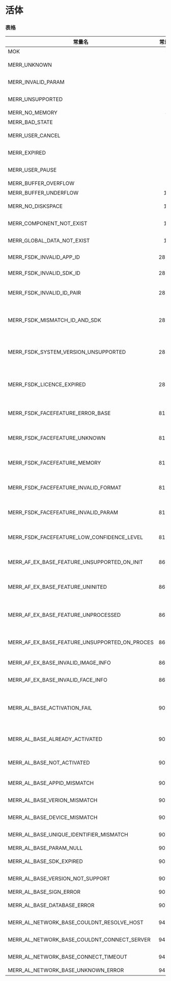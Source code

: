 # 活体
### 表格

| 常量名      | 常量值     | 常量说明     |
| ---------- | :-----------:  | :-----------: |
| MOK                                           |     0      |  成功  |   
| MERR_UNKNOWN                                  |     1      |  错误原因不明 |  
| MERR_INVALID_PARAM                            |     2      |  无效的参数   |
| MERR_UNSUPPORTED                              |     3      |  引擎不支持   |
| MERR_NO_MEMORY                                |     4      |  内存不足   |
| MERR_BAD_STATE                                |     5      |  状态错误    |
| MERR_USER_CANCEL                              |     6      |  用户取消相关操作    |
| MERR_EXPIRED                                  |     7      |  操作时间过期       |
| MERR_USER_PAUSE                               |     8      |  用户暂停操作       |
| MERR_BUFFER_OVERFLOW                          |     9      |  缓冲上溢       |
| MERR_BUFFER_UNDERFLOW                         |     10     |  缓冲下溢       |
| MERR_NO_DISKSPACE                             |     11     |  存贮空间不足     |
| MERR_COMPONENT_NOT_EXIST                      |     12     |  组件不存在   |
| MERR_GLOBAL_DATA_NOT_EXIST                    |     13     |  全局数据不存在   |
| MERR_FSDK_INVALID_APP_ID                      |    28673   |  无效的App Id    |
| MERR_FSDK_INVALID_SDK_ID                      |    28674   |  无效的SDK key    |
| MERR_FSDK_INVALID_ID_PAIR                     |    28675   |  AppId 和SDKKey 不匹配    |
| MERR_FSDK_MISMATCH_ID_AND_SDK                 |    28676   |  SDKKey 和使用的SDK 不匹配   |
| MERR_FSDK_SYSTEM_VERSION_UNSUPPORTED          |    28677   |  系统版本不被当前SDK 所支持   |
| MERR_FSDK_LICENCE_EXPIRED                     |    28678   |  SDK 有效期过期，需要重新下载更新    |
| MERR_FSDK_FACEFEATURE_ERROR_BASE              |    81920   |  人脸特征检测错误类型   |
| MERR_FSDK_FACEFEATURE_UNKNOWN                 |    81921   |  人脸特征检测错误未知   |
| MERR_FSDK_FACEFEATURE_MEMORY                  |    81922   |  人脸特征检测内存错误    |
| MERR_FSDK_FACEFEATURE_INVALID_FORMAT          |    81923   |  人脸特征检测格式错误    |
| MERR_FSDK_FACEFEATURE_INVALID_PARAM           |    81924   |  人脸特征检测参数错误    |
| MERR_FSDK_FACEFEATURE_LOW_CONFIDENCE_LEVEL    |    81925   |  人脸特征检测结果置信度低    |
| MERR_AF_EX_BASE_FEATURE_UNSUPPORTED_ON_INIT   |    86017   |  Engine 不支持的检测属性    |
| MERR_AF_EX_BASE_FEATURE_UNINITED              |    86018   |  需要检测是属性未初始化    |
| MERR_AF_EX_BASE_FEATURE_UNPROCESSED           |    86019   |  待获取的属性未在PROCESS 中处理过  |
| MERR_AF_EX_BASE_FEATURE_UNSUPPORTED_ON_PROCES |    86020   |  PROCESS 不支持的检测属性    |
| MERR_AF_EX_BASE_INVALID_IMAGE_INFO            |    86021   |  无效的输入图像    |
| MERR_AF_EX_BASE_INVALID_FACE_INFO             |    86022   |  无效的脸部信息    |
| MERR_AL_BASE_ACTIVATION_FAIL                  |    90113   |  Liveness SDK 激活失败,请打开读写权限 |
| MERR_AL_BASE_ALREADY_ACTIVATED                |    90114   |  Liveness SDK 已激活     |
| MERR_AL_BASE_NOT_ACTIVATED                    |    90115   |  Liveness SDK 未激活     |
| MERR_AL_BASE_APPID_MISMATCH                   |    90116   |  APPID 不匹配     |
| MERR_AL_BASE_VERION_MISMATCH                  |    90117   |  SDK 版本不匹配     |
| MERR_AL_BASE_DEVICE_MISMATCH                  |    90118   |  设备不匹配     |
| MERR_AL_BASE_UNIQUE_IDENTIFIER_MISMATCH       |    90119   |  唯一标识不匹配     |
| MERR_AL_BASE_PARAM_NULL                       |    90120   |  参数为空     |
| MERR_AL_BASE_SDK_EXPIRED                      |    90121   |  SDK 已过期     |
| MERR_AL_BASE_VERSION_NOT_SUPPORT              |    90122   |  版本不支持     |
| MERR_AL_BASE_SIGN_ERROR                       |    90123   |  签名错误     |
| MERR_AL_BASE_DATABASE_ERROR                   |    90124   |  验证信息存储异常     |
| MERR_AL_NETWORK_BASE_COULDNT_RESOLVE_HOST     |    94209   |  无法解析主机地址      |
| MERR_AL_NETWORK_BASE_COULDNT_CONNECT_SERVER   |    94210   |  无法连接服务器      |
| MERR_AL_NETWORK_BASE_CONNECT_TIMEOUT          |    94211   |  网络连接超时      |
| MERR_AL_NETWORK_BASE_UNKNOWN_ERROR            |    94212   |  未知错误      |